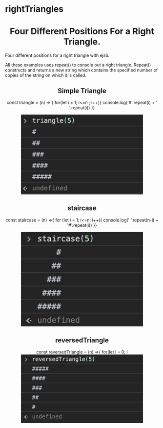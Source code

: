 # rightTriangles

<h1 align ='center'><strong>Four Different Positions For a Right Triangle.</strong></h1>
Four different positions for a right triangle with ejs6. 

All these examples uses repeat() to console out a right triangle. 
Repeat() constructs and returns a new string which contains the specified number of copies of the string
on which it is called. 

<h2 align ='center'><strong> Simple Triangle </strong></h2>

<p align ='center'>const triangle = (n) => {
    for(let i = 1; i<=n ; i++){
        console.log('#'.repeat(i) + ' '.repeat(i))
}}</p>

<div align="center">
    <img src="simpleTri.png" width="400px"</img> 
</div>

<h2 align ='center'><strong> staircase </strong></h2>

<p align = 'center'> const staircase = (n) =>{
    for (let i = 1; i<=n; i++){
        console.log(' '.repeat(n-i) + '#'.repeat(i))
}}

<div align="center">
    <img src="staircase.png" width="400px"</img> 
</div>


<h2 align ='center'><strong> reversedTriangle </strong></h2>

<p align = 'center'> const reversedTriangle = (n) =>{
    for(let i = 0; i<n; i++){
        console.log('#'.repeat(n-i) + ' '.repeat(i))
    }
}

<div align="center">
    <img src="reversedTri.png" width="400px"</img> 
</div>



